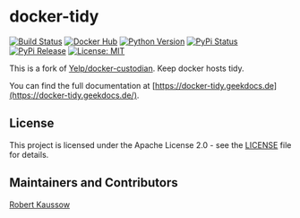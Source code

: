 # docker-tidy

[![Build Status](https://img.shields.io/drone/build/xoxys/docker-tidy?logo=drone)](https://cloud.drone.io/xoxys/docker-tidy)
[![Docker Hub](https://img.shields.io/badge/docker-latest-blue.svg?logo=docker&logoColor=white)](https://hub.docker.com/r/xoxys/docker-tidy)
[![Python Version](https://img.shields.io/pypi/pyversions/docker-tidy.svg)](https://pypi.org/project/docker-tidy/)
[![PyPi Status](https://img.shields.io/pypi/status/docker-tidy.svg)](https://pypi.org/project/docker-tidy/)
[![PyPi Release](https://img.shields.io/pypi/v/docker-tidy.svg)](https://pypi.org/project/docker-tidy/)
[![License: MIT](https://img.shields.io/github/license/xoxys/docker-tidy)](LICENSE)

This is a fork of [Yelp/docker-custodian](https://github.com/Yelp/docker-custodian). Keep docker hosts tidy.

You can find the full documentation at [https://docker-tidy.geekdocs.de](https://docker-tidy.geekdocs.de/).

## License

This project is licensed under the Apache License 2.0 - see the [LICENSE](LICENSE) file for details.

## Maintainers and Contributors

[Robert Kaussow](https://github.com/xoxys)
